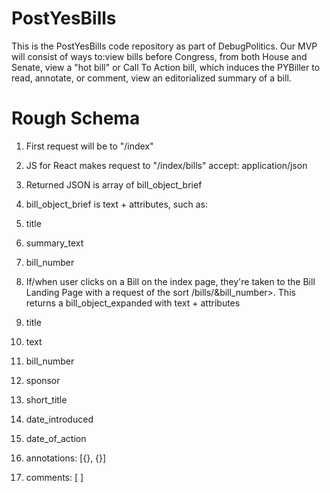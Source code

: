 # PostYesBills
This is the PostYesBills code repository as part of DebugPolitics.
Our MVP will consist of ways to:view bills before Congress, from both House and Senate, view a "hot bill" or Call To Action bill, which induces the PYBiller to read, annotate, or comment, view an editorialized summary of a bill.

# Rough Schema

1. First request will be to "/index"

2. JS for React makes request to "/index/bills"
   accept: application/json

3. Returned JSON is array of bill_object_brief

4. bill_object_brief is text + attributes, such as:
 1. title
 2. summary_text
 3. bill_number

5. If/when user clicks on a Bill on the index page, they're taken to the Bill Landing Page with a request of the sort   /bills/&bill_number>. This returns a bill_object_expanded with text + attributes
 1. title
 2. text
 3. bill_number
 4. sponsor
 5. short_title
 6. date_introduced
 7. date_of_action
 8. annotations: [{}, {}]
 9. comments: [ ]




